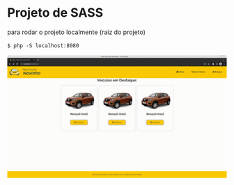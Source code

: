 # Projeto de SASS
para rodar o projeto localmente (raiz do projeto)
```
$ php -S localhost:8080
```

<img src="./imagens/1.gif">